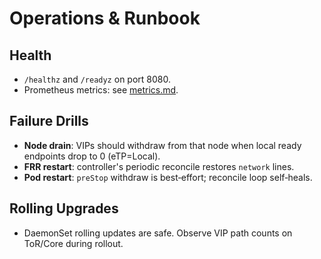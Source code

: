 
# Operations & Runbook
## Health
- `/healthz` and `/readyz` on port 8080.
- Prometheus metrics: see [metrics.md](metrics.md).

## Failure Drills
- **Node drain**: VIPs should withdraw from that node when local ready endpoints drop to 0 (eTP=Local).
- **FRR restart**: controller's periodic reconcile restores `network` lines.
- **Pod restart**: `preStop` withdraw is best‑effort; reconcile loop self‑heals.

## Rolling Upgrades
- DaemonSet rolling updates are safe. Observe VIP path counts on ToR/Core during rollout.
